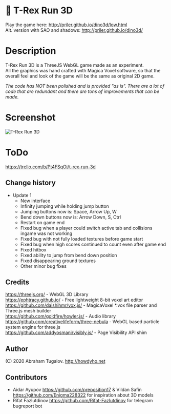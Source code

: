 # 🦖 T-Rex Run 3D
Play the game here: http://priler.github.io/dino3d/low.html  
Alt. version with SAO and shadows: http://priler.github.io/dino3d/

# Description
T-Rex Run 3D is a ThreeJS WebGL game made as an experiment.  
All the graphics was hand crafted with Magica Voxel software, so that the overall feel and look of the game will be the same as original 2D game.

*The code has NOT been polished and is provided "as is". There are a lot of code that are redundant and there are tons of improvements that can be made.*

# Screenshot
![T-Rex Run 3D](https://i.imgur.com/8yTGRmC.png)

# ToDo
https://trello.com/b/Pt4FSqOi/t-rex-run-3d

## Change history
- Update 1
  - New interface
  - Infinity jumping while holding jump button
  - Jumping buttons now is: Space, Arrow Up, W
  - Bend down buttons now is: Arrow Down, S, Ctrl
  - Restart on game end
  - Fixed bug when a player could switch active tab and collisions ingame was not working
  - Fixed bug with not fully loaded textures before game start
  - Fixed bug when high scores continued to count even after game end
  - Fixed hitbox
  - Fixed ability to jump from bend down position
  - Fixed disappearing ground textures
  - Other minor bug fixes

## Credits
https://threejs.org/ - WebGL 3D Library  
https://ephtracy.github.io/ - Free lightweight 8-bit voxel art editor  
https://github.com/daishihmr/vox.js/ - MagicaVoxel *.vox file parser and Three.js mesh builder  
https://github.com/goldfire/howler.js/ - Audio library  
https://github.com/creativelifeform/three-nebula - WebGL based particle system engine for three.js  
https://github.com/addyosmani/visibly.js/ - Page Visibility API shim

## Author

(C) 2020 Abraham Tugalov.
http://howdyho.net

## Contributors
- Aidar Ayupov <https://github.com/preposition17> & Vildan Safin <https://github.com/Enigma228322> for inspiration about 3D models
- Rifat Fazlutdinov <https://github.com/Rifat-Fazlutdinov> for telegram bugreport bot
